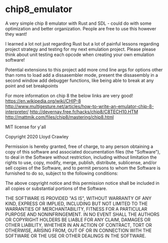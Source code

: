 # chip8_emulator
A very simple chip 8 emulator with Rust and SDL - could do with some optimization and better organization. People are free to use this however they want!

I learned a lot not just regarding Rust but a lot of painful lessons regarding project strategy and testing for my next emulation project. Please please think about unit testing each opcode when creating your own emulation software!

Potential extensions to this project
add more cmd line args for options other than roms to load
add a dissasembler mode, present the dissasembly in a second window
add debugger functions, like being able to break at any point and set breakpoints

For more information on chip 8 the below links are very good!
https://en.wikipedia.org/wiki/CHIP-8
http://www.multigesture.net/articles/how-to-write-an-emulator-chip-8-interpreter/
http://devernay.free.fr/hacks/chip8/C8TECH10.HTM
http://mattmik.com/files/chip8/mastering/chip8.html

MIT license for y'all

Copyright 2020 Lloyd Crawley

Permission is hereby granted, free of charge, to any person obtaining a copy of this software and associated documentation files (the "Software"), to deal in the Software without restriction, including without limitation the rights to use, copy, modify, merge, publish, distribute, sublicense, and/or sell copies of the Software, and to permit persons to whom the Software is furnished to do so, subject to the following conditions:

The above copyright notice and this permission notice shall be included in all copies or substantial portions of the Software.

THE SOFTWARE IS PROVIDED "AS IS", WITHOUT WARRANTY OF ANY KIND, EXPRESS OR IMPLIED, INCLUDING BUT NOT LIMITED TO THE WARRANTIES OF MERCHANTABILITY, FITNESS FOR A PARTICULAR PURPOSE AND NONINFRINGEMENT. IN NO EVENT SHALL THE AUTHORS OR COPYRIGHT HOLDERS BE LIABLE FOR ANY CLAIM, DAMAGES OR OTHER LIABILITY, WHETHER IN AN ACTION OF CONTRACT, TORT OR OTHERWISE, ARISING FROM, OUT OF OR IN CONNECTION WITH THE SOFTWARE OR THE USE OR OTHER DEALINGS IN THE SOFTWARE.
